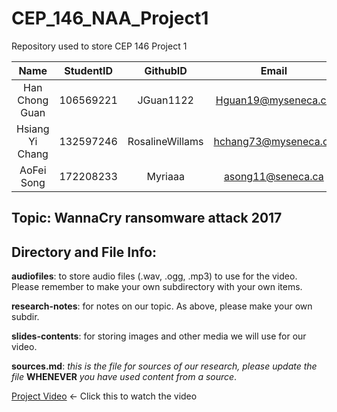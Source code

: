 # CEP_146_NAA_Project1
Repository used to store CEP 146 Project 1

|Name|StudentID|GithubID|Email|
|:----:|:---------:|:--------:|:-----:|
|Han Chong Guan|106569221|JGuan1122|Hguan19@myseneca.ca|
|Hsiang Yi Chang|132597246|RosalineWillams|hchang73@myseneca.ca|
|AoFei Song|172208233|Myriaaa|asong11@seneca.ca|

## Topic: WannaCry ransomware attack 2017

## Directory and File Info:

**audiofiles**: to store audio files (.wav, .ogg, .mp3) to use for the video. Please remember to make your own subdirectory with your own items.

**research-notes**: for notes on our topic. As above, please make your own subdir.

**slides-contents**: for storing images and other media we will use for our video.

**sources.md**: *this is the file for sources of our research, please update the file* **WHENEVER** *you have used content from a source*.


[Project Video](https://youtu.be/eU3cjqaPx-Q) <- Click this to watch the video
